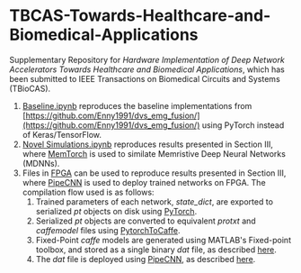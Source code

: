 # TBCAS-Towards-Healthcare-and-Biomedical-Applications
 Supplementary Repository for *Hardware Implementation of Deep Network Accelerators Towards Healthcare and Biomedical Applications*, which has been submitted to IEEE Transactions on Biomedical Circuits and Systems (TBioCAS).

1. [Baseline.ipynb](Baseline.ipynb) reproduces the baseline implementations from [https://github.com/Enny1991/dvs_emg_fusion/](https://github.com/Enny1991/dvs_emg_fusion/) using PyTorch instead of Keras/TensorFlow.
2. [Novel Simulations.ipynb](Novel%20Simulations.ipynb) reproduces results presented in Section III, where [MemTorch](https://github.com/coreylammie/MemTorch) is used to similate Memristive Deep Neural Networks (MDNNs).
3. Files in [FPGA](FPGA/) can be used to reproduce results presented in Section III, where [PipeCNN](https://github.com/doonny/PipeCNN) is used to deploy trained networks on FPGA. The compilation flow used is as follows:
    1. Trained parameters of each network, *state_dict*, are exported to serialized *pt* objects on disk using [PyTorch](https://pytorch.org/tutorials/beginner/saving_loading_models.html).
    2. Serialized *pt* objects are converted to equivalent *protxt* and *caffemodel* files using [PytorchToCaffe](https://github.com/xxradon/PytorchToCaffe).
    3. Fixed-Point *caffe* models are generated using MATLAB's Fixed-point toolbox, and stored as a single binary *dat* file, as described [here](https://github.com/doonny/PipeCNN/blob/master/project/data/README.md).
    4. The *dat* file is deployed using [PipeCNN](https://github.com/doonny/PipeCNN), as described [here](https://github.com/doonny/PipeCNN/tree/master/documents).

